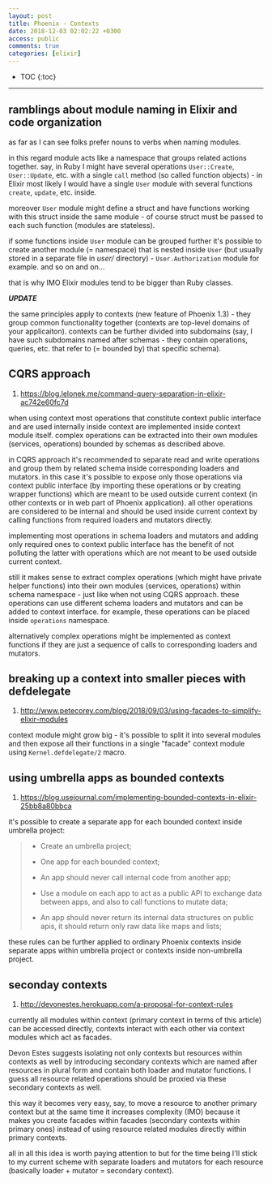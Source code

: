 ```yaml
---
layout: post
title: Phoenix - Contexts
date: 2018-12-03 02:02:22 +0300
access: public
comments: true
categories: [elixir]
---
```


<!-- more -->

* TOC
{:toc}
<hr>

ramblings about module naming in Elixir and code organization
-------------------------------------------------------------

as far as I can see folks prefer nouns to verbs when naming modules.

in this regard module acts like a namespace that groups related actions together.
say, in Ruby I might have several operations `User::Create`, `User::Update`, etc.
with a single `call` method (so called function objects) - in Elixir most likely
I would have a single `User` module with several functions `create`, `update`,
etc. inside.

moreover `User` module might define a struct and have functions working with
this struct inside the same module - of course struct must be passed to each
such function (modules are stateless).

if some functions inside `User` module can be grouped further it's possible to
create another module (= namespace) that is nested inside `User` (but usually
stored in a separate file in _user/_ directory) - `User.Authorization` module
for example. and so on and on...

that is why IMO Elixir modules tend to be bigger than Ruby classes.

***UPDATE***

the same principles apply to contexts (new feature of Phoenix 1.3) - they
group common functionality together (contexts are top-level domains of your
applicaiton). contexts can be further divided into subdomains (say, I have
such subdomains named after schemas - they contain operations, queries, etc.
that refer to (= bounded by) that specific schema).

CQRS approach
-------------

1. <https://blog.lelonek.me/command-query-separation-in-elixir-ac742e60fc7d>

when using context most operations that constitute context public interface
and are used internally inside context are implemented inside context module
itself. complex operations can be extracted into their own modules (services,
operations) bounded by schemas as described above.

in CQRS approach it's recommended to separate read and write operations and
group them by related schema inside corresponding loaders and mutators. in
this case it's possible to expose only those operations via context public
interface (by importing these operations or by creating wrapper functions)
which are meant to be used outside current context (in other contexts or in
web part of Phoenix application). all other operations are considered to be
internal and should be used inside current context by calling functions from
required loaders and mutators directly.

implementing most operations in schema loaders and mutators and adding only
required ones to context public interface has the benefit of not polluting
the latter with operations which are not meant to be used outside current
context.

still it makes sense to extract complex operations (which might have private
helper functions) into their own modules (services, operations) within schema
namespace - just like when not using CQRS approach. these operations can use
different schema loaders and mutators and can be added to context interface.
for example, these operations can be placed inside `operations` namespace.

alternatively complex operations might be implemented as context functions
if they are just a sequence of calls to corresponding loaders and mutators.

breaking up a context into smaller pieces with defdelegate
----------------------------------------------------------

1. <http://www.petecorey.com/blog/2018/09/03/using-facades-to-simplify-elixir-modules>

context module might grow big - it's possible to split it into several modules
and then expose all their functions in a single "facade" context module using
`Kernel.defdelegate/2` macro.

using umbrella apps as bounded contexts
---------------------------------------

1. <https://blog.usejournal.com/implementing-bounded-contexts-in-elixir-25bb8a80bbca>

it's possible to create a separate app for each bounded context inside umbrella
project:

> - Create an umbrella project;
>
> - One app for each bounded context;
>
> - An app should never call internal code from another app;
>
> - Use a module on each app to act as a public API to exchange data between
>   apps, and also to call functions to mutate data;
>
> - An app should never return its internal data structures on public apis,
>   it should return only raw data like maps and lists;

these rules can be further applied to ordinary Phoenix contexts inside separate
apps within umbrella project or contexts inside non-umbrella project.

seconday contexts
-----------------

1. <http://devonestes.herokuapp.com/a-proposal-for-context-rules>

currently all modules within context (primary context in terms of this article)
can be accessed directly, contexts interact with each other via context modules
which act as facades.

Devon Estes suggests isolating not only contexts but resources within contexts
as well by introducing secondary contexts which are named after resources in
plural form and contain both loader and mutator functions. I guess all resource
related operations should be proxied via these secondary contexts as well.

this way it becomes very easy, say, to move a resource to another primary
context but at the same time it increases complexity (IMO) because it makes
you create facades within facades (secondary contexts within primary ones)
instead of using resource related modules directly within primary contexts.

all in all this idea is worth paying attention to but for the time being I'll
stick to my current scheme with separate loaders and mutators for each resource
(basically loader + mutator = secondary context).
